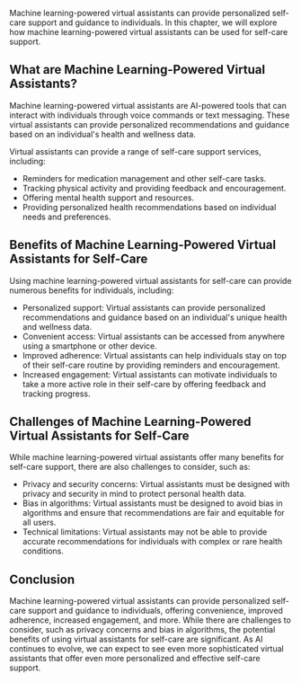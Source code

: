 
Machine learning-powered virtual assistants can provide personalized self-care support and guidance to individuals. In this chapter, we will explore how machine learning-powered virtual assistants can be used for self-care support.

What are Machine Learning-Powered Virtual Assistants?
-----------------------------------------------------

Machine learning-powered virtual assistants are AI-powered tools that can interact with individuals through voice commands or text messaging. These virtual assistants can provide personalized recommendations and guidance based on an individual's health and wellness data.

Virtual assistants can provide a range of self-care support services, including:

* Reminders for medication management and other self-care tasks.
* Tracking physical activity and providing feedback and encouragement.
* Offering mental health support and resources.
* Providing personalized health recommendations based on individual needs and preferences.

Benefits of Machine Learning-Powered Virtual Assistants for Self-Care
---------------------------------------------------------------------

Using machine learning-powered virtual assistants for self-care can provide numerous benefits for individuals, including:

* Personalized support: Virtual assistants can provide personalized recommendations and guidance based on an individual's unique health and wellness data.
* Convenient access: Virtual assistants can be accessed from anywhere using a smartphone or other device.
* Improved adherence: Virtual assistants can help individuals stay on top of their self-care routine by providing reminders and encouragement.
* Increased engagement: Virtual assistants can motivate individuals to take a more active role in their self-care by offering feedback and tracking progress.

Challenges of Machine Learning-Powered Virtual Assistants for Self-Care
-----------------------------------------------------------------------

While machine learning-powered virtual assistants offer many benefits for self-care support, there are also challenges to consider, such as:

* Privacy and security concerns: Virtual assistants must be designed with privacy and security in mind to protect personal health data.
* Bias in algorithms: Virtual assistants must be designed to avoid bias in algorithms and ensure that recommendations are fair and equitable for all users.
* Technical limitations: Virtual assistants may not be able to provide accurate recommendations for individuals with complex or rare health conditions.

Conclusion
----------

Machine learning-powered virtual assistants can provide personalized self-care support and guidance to individuals, offering convenience, improved adherence, increased engagement, and more. While there are challenges to consider, such as privacy concerns and bias in algorithms, the potential benefits of using virtual assistants for self-care are significant. As AI continues to evolve, we can expect to see even more sophisticated virtual assistants that offer even more personalized and effective self-care support.

